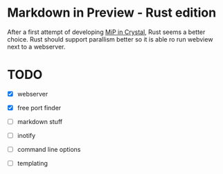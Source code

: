 # Markdown in Preview - Rust edition

After a first attempt of developing [MiP in
Crystal](https://github.com/mipmip/mip.cr), Rust seems a better choice.  Rust
should support parallism better so it is able ro run webview next to a
webserver.

# TODO

- [x] webserver
- [x] free port finder
- [ ] markdown stuff
- [ ] inotify
- [ ] command line options
- [ ] templating

